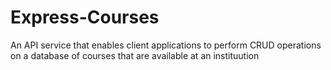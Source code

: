# Express-Courses
An API service that enables client applications to perform CRUD operations on a database of courses that are available at an instituution
